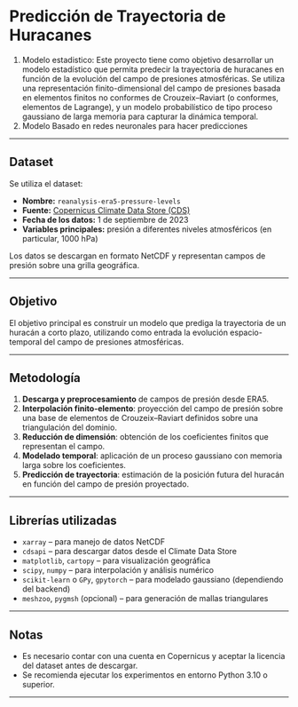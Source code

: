 #  Predicción de Trayectoria de Huracanes

1. Modelo estadistico: Este proyecto tiene como objetivo desarrollar un modelo estadístico que permita predecir la trayectoria de huracanes en función de la evolución del campo de presiones atmosféricas. Se utiliza una representación finito-dimensional del campo de presiones basada en elementos finitos no conformes de Crouzeix–Raviart (o conformes, elementos de Lagrange), y un modelo probabilístico de tipo proceso gaussiano de larga memoria para capturar la dinámica temporal.
2. Modelo Basado en redes neuronales para hacer predicciones
---

## Dataset

Se utiliza el dataset:

- **Nombre:** `reanalysis-era5-pressure-levels`
- **Fuente:** [Copernicus Climate Data Store (CDS)](https://cds.climate.copernicus.eu)
- **Fecha de los datos:** 1 de septiembre de 2023
- **Variables principales:** presión a diferentes niveles atmosféricos (en particular, 1000 hPa)

Los datos se descargan en formato NetCDF y representan campos de presión sobre una grilla geográfica.

---

## Objetivo

El objetivo principal es construir un modelo que prediga la trayectoria de un huracán a corto plazo, utilizando como entrada la evolución espacio-temporal del campo de presiones atmosféricas.

---

##  Metodología

1. **Descarga y preprocesamiento** de campos de presión desde ERA5.
2. **Interpolación finito-elemento**: proyección del campo de presión sobre una base de elementos de Crouzeix–Raviart definidos sobre una triangulación del dominio.
3. **Reducción de dimensión**: obtención de los coeficientes finitos que representan el campo.
4. **Modelado temporal**: aplicación de un proceso gaussiano con memoria larga sobre los coeficientes.
5. **Predicción de trayectoria**: estimación de la posición futura del huracán en función del campo de presión proyectado.

---

## Librerías utilizadas

- `xarray` – para manejo de datos NetCDF
- `cdsapi` – para descargar datos desde el Climate Data Store
- `matplotlib`, `cartopy` – para visualización geográfica
- `scipy`, `numpy` – para interpolación y análisis numérico
- `scikit-learn` o `GPy`, `gpytorch` – para modelado gaussiano (dependiendo del backend)
- `meshzoo`, `pygmsh` (opcional) – para generación de mallas triangulares

---

## Notas

- Es necesario contar con una cuenta en Copernicus y aceptar la licencia del dataset antes de descargar.
- Se recomienda ejecutar los experimentos en entorno Python 3.10 o superior.

---
